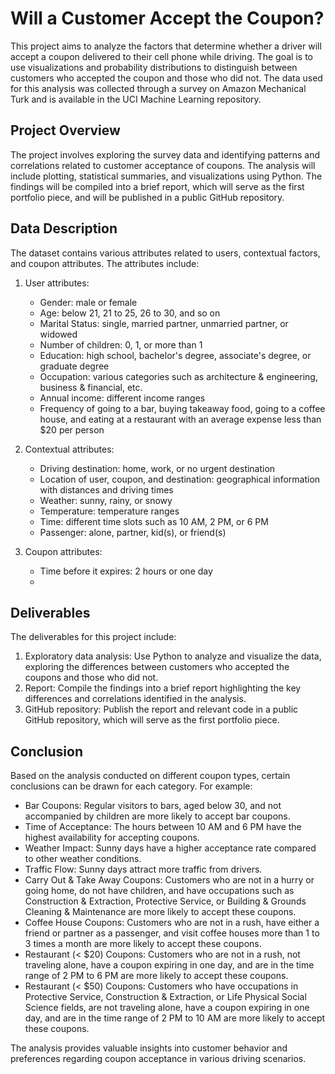 # Will a Customer Accept the Coupon?
This project aims to analyze the factors that determine whether a driver will accept a coupon delivered to their cell phone while driving. The goal is to use visualizations and probability distributions to distinguish between customers who accepted the coupon and those who did not. The data used for this analysis was collected through a survey on Amazon Mechanical Turk and is available in the UCI Machine Learning repository.

## Project Overview
The project involves exploring the survey data and identifying patterns and correlations related to customer acceptance of coupons. The analysis will include plotting, statistical summaries, and visualizations using Python. The findings will be compiled into a brief report, which will serve as the first portfolio piece, and will be published in a public GitHub repository.

## Data Description
The dataset contains various attributes related to users, contextual factors, and coupon attributes. The attributes include:

1. User attributes:
   - Gender: male or female
   - Age: below 21, 21 to 25, 26 to 30, and so on
   - Marital Status: single, married partner, unmarried partner, or widowed
   - Number of children: 0, 1, or more than 1
   - Education: high school, bachelor's degree, associate's degree, or graduate degree
   - Occupation: various categories such as architecture & engineering, business & financial, etc.
   - Annual income: different income ranges
   - Frequency of going to a bar, buying takeaway food, going to a coffee house, and eating at a restaurant with an average expense less than $20 per person

2. Contextual attributes:
   - Driving destination: home, work, or no urgent destination
   - Location of user, coupon, and destination: geographical information with distances and driving times
   - Weather: sunny, rainy, or snowy
   - Temperature: temperature ranges
   - Time: different time slots such as 10 AM, 2 PM, or 6 PM
   - Passenger: alone, partner, kid(s), or friend(s)
     
3. Coupon attributes:
   - Time before it expires: 2 hours or one day
   - 
## Deliverables
The deliverables for this project include:

1. Exploratory data analysis: Use Python to analyze and visualize the data, exploring the differences between customers who accepted the coupons and those who did not.
2. Report: Compile the findings into a brief report highlighting the key differences and correlations identified in the analysis.
3. GitHub repository: Publish the report and relevant code in a public GitHub repository, which will serve as the first portfolio piece.

## Conclusion
Based on the analysis conducted on different coupon types, certain conclusions can be drawn for each category. For example:

- Bar Coupons: Regular visitors to bars, aged below 30, and not accompanied by children are more likely to accept bar coupons.
- Time of Acceptance: The hours between 10 AM and 6 PM have the highest availability for accepting coupons.
- Weather Impact: Sunny days have a higher acceptance rate compared to other weather conditions.
- Traffic Flow: Sunny days attract more traffic from drivers.
- Carry Out & Take Away Coupons: Customers who are not in a hurry or going home, do not have children, and have occupations such as Construction & Extraction, Protective Service, or Building & Grounds Cleaning & Maintenance are more likely to accept these coupons.
- Coffee House Coupons: Customers who are not in a rush, have either a friend or partner as a passenger, and visit coffee houses more than 1 to 3 times a month are more likely to accept these coupons.
- Restaurant (< $20) Coupons: Customers who are not in a rush, not traveling alone, have a coupon expiring in one day, and are in the time range of 2 PM to 6 PM are more likely to accept these coupons.
- Restaurant (< $50) Coupons: Customers who have occupations in Protective Service, Construction & Extraction, or Life Physical Social Science fields, are not traveling alone, have a coupon expiring in one day, and are in the time range of 2 PM to 10 AM are more likely to accept these coupons.

The analysis provides valuable insights into customer behavior and preferences regarding coupon acceptance in various driving scenarios.
